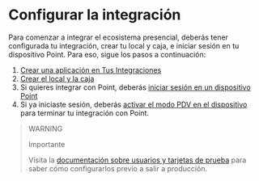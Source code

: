 # Configurar la integración

Para comenzar a integrar el ecosistema presencial, deberás tener configurada tu integración, crear tu local y caja, e iniciar sesión en tu dispositivo Point. Para eso, sigue los pasos a continuación:

1. [Crear una aplicación en Tus Integraciones](/developers/es/docs/ecosistema-presencial/integration-configuration/create-app)
2. [Crear el local y la caja](/developers/es/docs/ecosistema-presencial/integration-configuration/create-store-point-of-sale)
3. Si quieres integrar con Point, deberás [iniciar sesión en un dispositivo Point](/developers/es/docs/ecosistema-presencial/integration-configuration/signin-point)
4. Si ya iniciaste sesión, deberás [activar el modo PDV en el dispositivo](/developers/es/docs/ecosistema-presencial/integration-configuration/enable-pdv) para terminar tu integración con Point.

> WARNING
>
> Importante
>
> Visita la [documentación sobre usuarios y tarjetas de prueba](/developers/es/docs/ecosistema-presencial/additional-content/your-integrations/test/accounts) para saber cómo configurarlos previo a salir a producción.